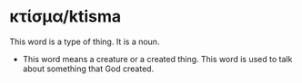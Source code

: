 # κτίσμα/ktisma
This word is a type of thing. It is a noun.

* This word means a creature or a created thing. This word is used to talk about something that God created.
